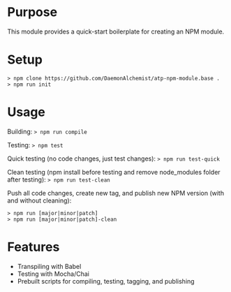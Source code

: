 # Purpose
This module provides a quick-start boilerplate for creating an NPM module.

# Setup
```
> npm clone https://github.com/DaemonAlchemist/atp-npm-module.base .
> npm run init
```

# Usage
Building:
```> npm run compile```

Testing:
```> npm test```

Quick testing (no code changes, just test changes):
```> npm run test-quick```

Clean testing (npm install before testing and remove node_modules folder after testing):
```> npm run test-clean```

Push all code changes, create new tag, and publish new NPM version (with and without cleaning):
```
> npm run [major|minor|patch]
> npm run [major|minor|patch]-clean
```

# Features
- Transpiling with Babel
- Testing with Mocha/Chai
- Prebuilt scripts for compiling, testing, tagging, and publishing
